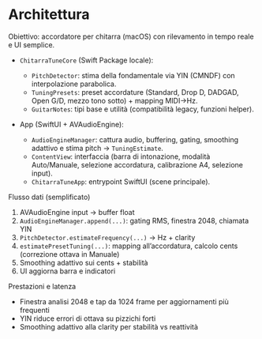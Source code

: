 # Architettura

Obiettivo: accordatore per chitarra (macOS) con rilevamento in tempo reale e UI semplice.

- `ChitarraTuneCore` (Swift Package locale):
  - `PitchDetector`: stima della fondamentale via YIN (CMNDF) con interpolazione parabolica.
  - `TuningPresets`: preset accordature (Standard, Drop D, DADGAD, Open G/D, mezzo tono sotto) + mapping MIDI→Hz.
  - `GuitarNotes`: tipi base e utilità (compatibilità legacy, funzioni helper).

- App (SwiftUI + AVAudioEngine):
  - `AudioEngineManager`: cattura audio, buffering, gating, smoothing adattivo e stima pitch → `TuningEstimate`.
  - `ContentView`: interfaccia (barra di intonazione, modalità Auto/Manuale, selezione accordatura, calibrazione A4, selezione input).
  - `ChitarraTuneApp`: entrypoint SwiftUI (scene principale).

Flusso dati (semplificato)
1) AVAudioEngine input → buffer float
2) `AudioEngineManager.append(...)`: gating RMS, finestra 2048, chiamata YIN
3) `PitchDetector.estimateFrequency(...)` → Hz + clarity
4) `estimatePresetTuning(...)`: mapping all’accordatura, calcolo cents (correzione ottava in Manuale)
5) Smoothing adattivo sui cents + stabilità
6) UI aggiorna barra e indicatori

Prestazioni e latenza
- Finestra analisi 2048 e tap da 1024 frame per aggiornamenti più frequenti
- YIN riduce errori di ottava su pizzichi forti
- Smoothing adattivo alla clarity per stabilità vs reattività

